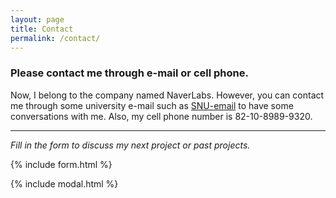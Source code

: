 ```yaml
---
layout: page
title: Contact
permalink: /contact/
---
```

### Please contact me through e-mail or cell phone.

Now, I belong to the company named NaverLabs.
However, you can contact me through some university e-mail such as [SNU-email](mailto:{{site.email}}) to have some conversations with me. 
Also, my cell phone number is 82-10-8989-9320.

---
*Fill in the form to discuss my next project or past projects.*

{% include form.html %}

{% include modal.html %}
